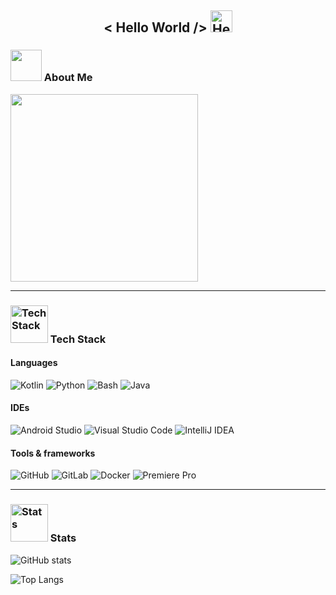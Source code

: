 <h2 align="center"> < Hello World /> <img src="https://media.giphy.com/media/hvRJCLFzcasrR4ia7z/giphy.gif" width="35" alt="Hello"></h2>

### <img src="https://media.giphy.com/media/zhYSVCirREeIZtONCI/giphy.gif" width="50"> About Me

<img src="https://www.ajournalofmusicalthings.com/wp-content/uploads/2020/11/I-am-not-a-robot.gif" width="300">

---


### <img src="https://media.giphy.com/media/jSKBmKkvo2dPQQtsR1/giphy.gif" width="60" alt="Tech Stack"> Tech Stack


#### Languages

<img src="https://img.shields.io/badge/Kotlin-7F52FF?style=for-the-badge&logo=kotlin&logoColor=white" alt="Kotlin"> <img src="https://img.shields.io/badge/Python-3776AB?style=for-the-badge&logo=python&logoColor=white" alt="Python"> <img src="https://img.shields.io/badge/Bash-4EAA25?style=for-the-badge&logo=gnu-bash&logoColor=white" alt="Bash"> <img src="https://img.shields.io/badge/Java-ED8B00?style=for-the-badge&logo=java&logoColor=white" alt="Java">


#### IDEs

<img src="https://img.shields.io/badge/Android_Studio-3DDC84?style=for-the-badge&logo=androidstudio&logoColor=white" alt="Android Studio"> <img src="https://img.shields.io/badge/Visual_Studio_Code-007ACC?style=for-the-badge&logo=visualstudiocode&logoColor=white" alt="Visual Studio Code"> <img src="https://img.shields.io/badge/IntelliJ_IDEA-000000?style=for-the-badge&logo=intellijidea&logoColor=white" alt="IntelliJ IDEA">


#### Tools & frameworks

<img src="https://img.shields.io/badge/GitHub-181717?style=for-the-badge&logo=github&logoColor=white" alt="GitHub"> <img src="https://img.shields.io/badge/GitLab-FC6D26?style=for-the-badge&logo=gitlab&logoColor=white" alt="GitLab"> <img src="https://img.shields.io/badge/Docker-2496ED?style=for-the-badge&logo=docker&logoColor=white" alt="Docker"> <img src="https://img.shields.io/badge/Adobe_Premiere_Pro-9999FF?style=for-the-badge&logo=adobepremierepro&logoColor=white" alt="Premiere Pro">

---

### <img src="https://media.giphy.com/media/fxT9TYmgjBloBaLxL2/giphy.gif" width="60" alt="Stats"> Stats

![GitHub stats](https://github-readme-stats.vercel.app/api?username=StellarSand&show_icons=true&bg_color=-30,121212,FFD54F&title_color=FAFAFA&text_color=FAFAFA&icon_color=FAFAFA)

![Top Langs](https://github-readme-stats.vercel.app/api/top-langs/?username=StellarSand&layout=compact&bg_color=-30,121212,FFD54F&title_color=FAFAFA&text_color=FAFAFA)
